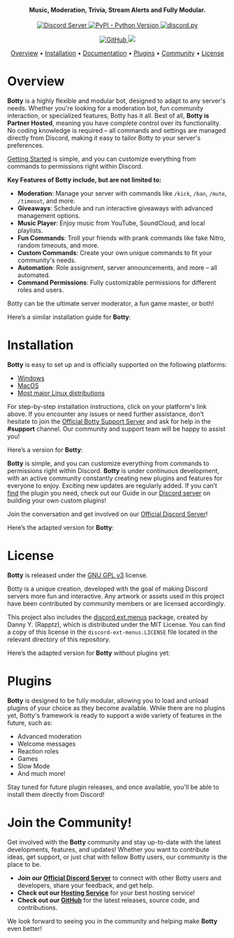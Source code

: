 <h4 align="center">Music, Moderation, Trivia, Stream Alerts and Fully Modular.</h4>

<p align="center">
  <a href="https://discord.gg/NR4KP96Vra">
    <img src="https://discordapp.com/api/guilds/133049272517001216/widget.png?style=shield" alt="Discord Server">
  </a>
  <a href="https://www.python.org/downloads/">
    <img alt="PyPI - Python Version" src="https://img.shields.io/pypi/pyversions/Red-Discordbot">
  </a>
  <a href="https://github.com/Rapptz/discord.py/">
     <img src="https://img.shields.io/badge/discord-py-blue.svg" alt="discord.py">
  </a>
</p>
<p align="center">
  <a href="https://github.com/TheUselessCreator">
    <img src="https://img.shields.io/github/actions/workflow/status/Cog-Creators/Red-Discordbot/tests.yml?label=tests" alt="GitHub">
  </a>
  <a href="http://makeapullrequest.com">
    <img src="https://img.shields.io/badge/PRs-welcome-brightgreen.svg">
  </a>
</p>

<p align="center">
  <a href="#overview">Overview</a>
  •
  <a href="#installation">Installation</a>
  •
  <a href="http://docs.discord.red/en/stable/index.html">Documentation</a>
  •
  <a href="#plugins">Plugins</a>
  •
  <a href="#join-the-community">Community</a>
  •
  <a href="#license">License</a>
</p>

# Overview

**Botty** is a highly flexible and modular bot, designed to adapt to any server's needs. Whether you're looking for a moderation bot, fun community interaction, or specialized features, Botty has it all. Best of all, **Botty is Partner Hosted**, meaning you have complete control over its functionality. No coding knowledge is required – all commands and settings are managed directly from Discord, making it easy to tailor Botty to your server's preferences.

[Getting Started](https://discord.gg/NR4KP96Vra) is simple, and you can customize everything from commands to permissions right within Discord.

**Key Features of Botty include, but are not limited to:**

- **Moderation**: Manage your server with commands like `/kick`, `/ban`, `/mute`, `/timeout`, and more.
- **Giveaways**: Schedule and run interactive giveaways with advanced management options.
- **Music Player**: Enjoy music from YouTube, SoundCloud, and local playlists.
- **Fun Commands**: Troll your friends with prank commands like fake Nitro, random timeouts, and more.
- **Custom Commands**: Create your own unique commands to fit your community's needs.
- **Automation**: Role assignment, server announcements, and more – all automated.
- **Command Permissions**: Fully customizable permissions for different roles and users.

Botty can be the ultimate server moderator, a fun game master, or both!

Here’s a similar installation guide for **Botty**:

# Installation

**Botty** is easy to set up and is officially supported on the following platforms:

- [Windows](#windows-installation-guide)
- [MacOS](#macos-installation-guide)
- [Most major Linux distributions](#linux-installation-guide)

For step-by-step installation instructions, click on your platform's link above. If you encounter any issues or need further assistance, don’t hesitate to join the [Official Botty Support Server](https://discord.gg/NR4KP96Vra) and ask for help in the **#support** channel. Our community and support team will be happy to assist you!

Here’s a version for **Botty**:

**Botty** is simple, and you can customize everything from commands to permissions right within Discord.
**Botty** is under continuous development, with an active community constantly creating new plugins and features for everyone to enjoy. Exciting new updates are regularly added. If you can’t [find](#plugin-index) the plugin you need, check out our Guide in our [Discord server](https://discord.gg/NR4KP96Vra) on building your own custom plugins!

Join the conversation and get involved on our [Official Discord Server](https://discord.gg/NR4KP96Vra)!

Here’s the adapted version for **Botty**:

# License

**Botty** is released under the [GNU GPL v3](https://www.gnu.org/licenses/gpl-3.0.en.html) license.

Botty is a unique creation, developed with the goal of making Discord servers more fun and interactive. Any artwork or assets used in this project have been contributed by community members or are licensed accordingly.

This project also includes the [discord.ext.menus](https://github.com/Rapptz/discord-ext-menus) package, created by Danny Y. (Rapptz), which is distributed under the MIT License. You can find a copy of this license in the `discord-ext-menus.LICENSE` file located in the relevant directory of this repository.

Here’s the adapted version for **Botty** without plugins yet:

# Plugins

**Botty** is designed to be fully modular, allowing you to load and unload plugins of your choice as they become available. While there are no plugins yet, Botty's framework is ready to support a wide variety of features in the future, such as:

- Advanced moderation
- Welcome messages
- Reaction roles
- Games
- Slow Mode
- And much more!

Stay tuned for future plugin releases, and once available, you'll be able to install them directly from Discord!

# Join the Community!

Get involved with the **Botty** community and stay up-to-date with the latest developments, features, and updates! Whether you want to contribute ideas, get support, or just chat with fellow Botty users, our community is the place to be.

- **Join our [Official Discord Server](https://discord.gg/NR4KP96Vra)** to connect with other Botty users and developers, share your feedback, and get help.
- **Check out our [Hosting Service](https://www.pella.app/)** for your best hosting service!
- **Check out our [GitHub](https://github.com/TheUselessCreator)** for the latest releases, source code, and contributions.

We look forward to seeing you in the community and helping make **Botty** even better!
